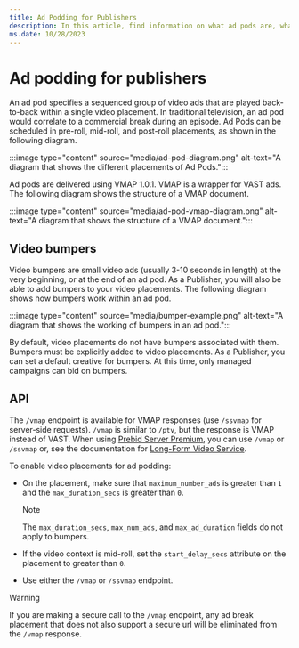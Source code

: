 ```yaml
---
title: Ad Podding for Publishers
description: In this article, find information on what ad pods are, what video bumpers are, and how to enable ad podding for a placement.
ms.date: 10/28/2023
---
```


# Ad podding for publishers

An ad pod specifies a sequenced group of video ads that are played back-to-back within a single video placement. In traditional television, an ad pod would correlate to a commercial break during an episode. Ad Pods can be scheduled in pre-roll, mid-roll, and post-roll placements, as shown in the following diagram.

:::image type="content" source="media/ad-pod-diagram.png" alt-text="A diagram that shows the different placements of Ad Pods.":::

Ad pods are delivered using VMAP 1.0.1. VMAP is a wrapper for VAST ads. The following diagram shows the structure of a VMAP document.

:::image type="content" source="media/ad-pod-vmap-diagram.png" alt-text="A diagram that shows the structure of a VMAP document.":::

## Video bumpers

Video bumpers are small video ads (usually 3-10 seconds in length) at the very beginning, or at the end of an ad pod. As a Publisher, you will also be able to add bumpers to your video placements. The following diagram shows how bumpers work within an ad pod.

:::image type="content" source="media/bumper-example.png" alt-text="A diagram that shows the working of bumpers in an ad pod.":::

By default, video placements do not have bumpers associated with them. Bumpers must be explicitly added to video placements. As a Publisher, you can set a default creative for bumpers. At this time, only managed campaigns can bid on bumpers.

## API

The `/vmap` endpoint is available for VMAP responses (use `/ssvmap` for server-side requests). `/vmap` is similar to `/ptv`, but the response is VMAP instead of VAST. When using [Prebid Server Premium](prebid-server-premium.md), you can use `/vmap` or `/ssvmap` or, see the documentation for [Long-Form Video Service](../digital-platform-api/long-form-video-service.md).

To enable video placements for ad podding:

- On the placement, make sure that `maximum_number_ads` is greater than `1` and the `max_duration_secs` is greater than `0`.
  
  > [!NOTE]
  > The `max_duration_secs`, `max_num_ads`, and `max_ad_duration` fields do not apply to bumpers.

- If the video context is mid-roll, set the `start_delay_secs` attribute on the placement to greater than `0`.
- Use either the `/vmap` or `/ssvmap` endpoint.

> [!WARNING]
> If you are making a secure call to the `/vmap` endpoint, any ad break placement that does not also support a secure url will be eliminated from the `/vmap` response.

